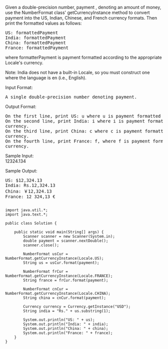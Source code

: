 Given a double-precision number, payment , denoting an amount of money, use
the NumberFormat class' getCurrencyInstance method to convert payment into
the US, Indian, Chinese, and French currency formats. Then print the
formatted values as follows:
<pre>
US: formattedPayment
India: formattedPayment
China: formattedPayment
France: formattedPayment
</pre>
where formatterPayment is payment formatted according to the appropriate
Locale's currency.

Note: India does not have a built-in Locale, so you must construct one where
the language is en (i.e., English).

Input Format:
<pre>
A single double-precision number denoting payment.
</pre>

Output Format:
<pre>
On the first line, print US: u where u is payment formatted for US currency.
On the second line, print India: i where i is payment formatted for Indian
currency.
On the third line, print China: c where c is payment formatted for Chinese
currency.
On the fourth line, print France: f, where f is payment formatted for French
currency.
</pre>

Sample Input:  
12324.134

Sample Output:  
<pre>
US: $12,324.13
India: Rs.12,324.13
China: ￥12,324.13
France: 12 324,13 €
</pre>

<pre><code>
import java.util.*;
import java.text.*;

public class Solution {

    public static void main(String[] args) {
        Scanner scanner = new Scanner(System.in);
        double payment = scanner.nextDouble();
        scanner.close();

        NumberFormat usCur = NumberFormat.getCurrencyInstance(Locale.US);
        String us = usCur.format(payment);

        NumberFormat frCur = NumberFormat.getCurrencyInstance(Locale.FRANCE);
        String france = frCur.format(payment);

        NumberFormat cnCur = NumberFormat.getCurrencyInstance(Locale.CHINA);
        String china = cnCur.format(payment);

        Currency currency = Currency.getInstance("USD");
        String india = "Rs." + us.substring(1);

        System.out.println("US: " + us);
        System.out.println("India: " + india);
        System.out.println("China: " + china);
        System.out.println("France: " + france);
    }
}
</code></pre>